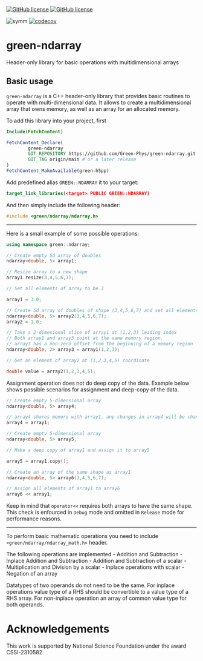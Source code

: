 [![GitHub license](https://img.shields.io/github/license/Green-Phys/green-grids?cacheSeconds=3600&color=informational&label=License)](./LICENSE)
[![GitHub license](https://img.shields.io/badge/C%2B%2B-17-blue)](https://en.cppreference.com/w/cpp/compiler_support/17)

![symm](https://github.com/Green-Phys/green-ndarrays/actions/workflows/test.yaml/badge.svg)
[![codecov](https://codecov.io/github/Green-Phys/green-ndarray/graph/badge.svg?token=FL4FPI48MD)](https://codecov.io/github/Green-Phys/green-ndarray)

# green-ndarray
Header-only library for basic operations with multidimensional arrays 

## Basic usage

`green-ndarray` is a C++ header-only library that provides basic routines to operate with multi-dimensional data.
It allows to create a multidimensional array that owns memory, as well as an array for an allocated memory.

To add this library into your project, first 

```CMake
Include(FetchContent)

FetchContent_Declare(
        green-ndarray
        GIT_REPOSITORY https://github.com/Green-Phys/green-ndarray.git
        GIT_TAG origin/main # or a later release
)
FetchContent_MakeAvailable(green-h5pp)
```
Add predefined alias `GREEN::NDARRAY` it to your target:
```CMake
target_link_libraries(<target> PUBLIC GREEN::NDARRAY)
```
And then simply include the following header:
```cpp
#include <green/ndarray/ndarray.h>
```

***
Here is a small example of some possible operations:


```cpp
using namespace green::ndarray;

// Create empty 5d array of doubles
ndarray<double, 5> array1;

// Resize array to a new shape
array1.resize(3,4,5,6,7);

// Set all elements of array to be 3

array1 = 3.0;

// Create 5d array of doubles of shape (3,4,5,6,7) and set all elements to 1
ndarray<double, 5> array2(3,4,5,6,7);
array2 = 1.0;

// Take a 2-dimesional slice of array1 at (1,2,3) leading index
// Both array1 and array3 point at the same memory region.
// array3 has a non-zero offset from the beginning of a memory region
ndarray<double, 2> array3 = array1(1,2,3);

// Get an element of array2 at (1,2,3,4,5) coordinate

double value = array2(1,2,3,4,5);
```

Assignment operation does not do deep copy of the data. Example below shows possible scenarios
for assignment and deep-copy of the data.

```cpp
// Create empty 5-dimensional array
ndarray<double, 5> array4;

// array4 shares memory with array1, any changes in array4 will be changes in array1
array4 = array1;

// Create empty 5-dimensional array
ndarray<double, 5> array5;

// Make a deep copy of array1 and assign it to array5

array5 = array1.copy();

// Create an array of the same shape as array1
ndarray<double, 5> array6(3,4,5,6,7);

// Assign all elements of array1 to array6
array6 << array1;

```

Keep in mind that `operator<<` requires both arrays to have the same shape. This check is enfourced in `Debug` mode and 
omitted in `Release` mode for performance reasons.

***

To perform basic mathematic operations you need to include `<green/ndarray/ndarray_math.h>` header.

The following operations are implemented
    - Addition and Subtraction
    - Inplace Addition and Subtraction
    - Addition and Subtraction of a scalar
    - Multiplication and Division by a scalar
    - Inplace operations with scalar
    - Negation of an array

Datatypes of two operands do not need to be the same. For inplace operations value type of a RHS should be 
convertible to a value type of a RHS array. For non-inplace operation an array of common value type for both operands.



# Acknowledgements

This work is supported by National Science Foundation under the award CSSI-2310582
